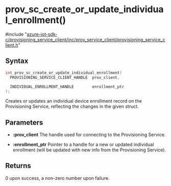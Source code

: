 # prov_sc_create_or_update_individual_enrollment()

\#include "[azure-iot-sdk-c/provisioning_service_client/inc/prov_service_client/provisioning_service_client.h](../iot-c-ref-provisioning-service-client-h.md)"  

## Syntax

```C
int prov_sc_create_or_update_individual_enrollment(
  PROVISIONING_SERVICE_CLIENT_HANDLE  prov_client,

  INDIVIDUAL_ENROLLMENT_HANDLE        enrollment_ptr
);
```

Creates or updates an individual device enrollment record on the Provisioning Service, reflecting the changes in the given struct.

## Parameters
* **:prov_client** The handle used for connecting to the Provisioning Service. 

* **:enrollment_ptr** Pointer to a handle for a new or updated individual enrollment (will be updated with new info from the Provisioning Service).

## Returns
0 upon success, a non-zero number upon failure.

